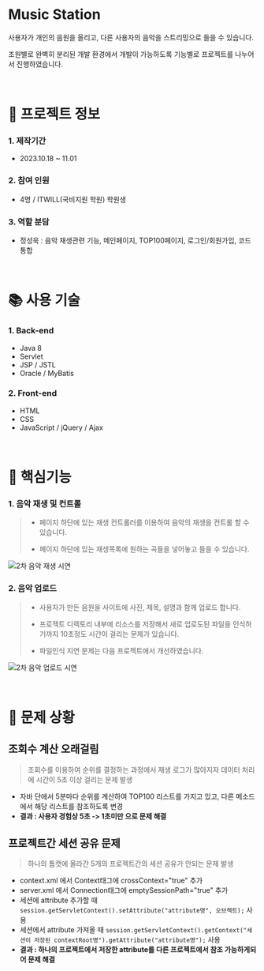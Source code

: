 # Music Station

사용자가 개인의 음원을 올리고, 다른 사용자의 음악을 스트리밍으로 들을 수 있습니다.

조원별로 완벽히 분리된 개발 환경에서 개발이 가능하도록 기능별로 프로젝트를 나누어서 진행하였습니다.

<br />

# 📃 프로젝트 정보

### 1. 제작기간

- 2023.10.18 ~ 11.01

### 2. 참여 인원

- 4명 / ITWILL(국비지원 학원) 학원생

### 3. 역할 분담

- 정성욱 : 음악 재생관련 기능, 메인페이지, TOP100페이지, 로그인/회원가입, 코드 통합

<br />

# 📚 사용 기술

### 1. Back-end

 - Java 8
 - Servlet
 - JSP / JSTL
 - Oracle / MyBatis

### 2. Front-end

 - HTML
 - CSS
 - JavaScript / jQuery / Ajax

<br />

# 🔑 핵심기능

### 1. 음악 재생 및 컨트롤

> - 페이지 하단에 있는 재생 컨트롤러를 이용하여 음악의 재생을 컨트롤 할 수 있습니다.
> 
> - 페이지 하단에 있는 재생목록에 원하는 곡들을 넣어놓고 들을 수 있습니다.

![2차 음악 재생 시연](https://github.com/jsw4795/Music_Station/assets/33516979/aba58a4d-d8a6-49d1-90ec-54e37071bad3)

### 2. 음악 업로드

> - 사용자가 만든 음원을 사이트에 사진, 제목, 설명과 함께 업로드 합니다.
>
> - 프로젝트 디렉토리 내부에 리소스를 저장해서 새로 업로도된 파일을 인식하기까지 10초정도 시간이 걸리는 문제가 있습니다.
> - 파일인식 지연 문제는 다음 프로젝트에서 개선하였습니다.


![2차 음악 업로드 시연](https://github.com/jsw4795/Music_Station/assets/33516979/9c88d773-7ae7-4021-ba88-d6ee1ddd7bd3)

<br />

# 🚨 문제 상황
## 조회수 계산 오래걸림
> 조회수를 이용하여 순위를 결정하는 과정에서 재생 로그가 많아지자 데이터 처리에 시간이 5초 이상 걸리는 문제 발생
- 자바 단에서 5분마다 순위를 계산하여 TOP100 리스트를 가지고 있고, 다른 메소드에서 해당 리스트를 참조하도록 변경
- **결과 : 사용자 경험상 5초 -> 1초미만 으로 문제 해결**

## 프로젝트간 세션 공유 문제
> 하나의 톰캣에 올라간 5개의 프로젝트간의 세션 공유가 안되는 문제 발생
- context.xml 에서 Context태그에 crossContext="true" 추가
- server.xml 에서 Connection태그에 emptySessionPath="true" 추가
- 세션에 attribute 추가할 때 `session.getServletContext().setAttribute("attribute명", 오브젝트);` 사용
- 세션에서 attribute 가져올 때 `session.getServletContext().getContext("세션이 저장된 contextRoot명").getAttribute("attribute명");` 사용
- **결과 : 하나의 프로젝트에서 저장한 attribute를 다른 프로젝트에서 참조 가능하게되어 문제 해결**
